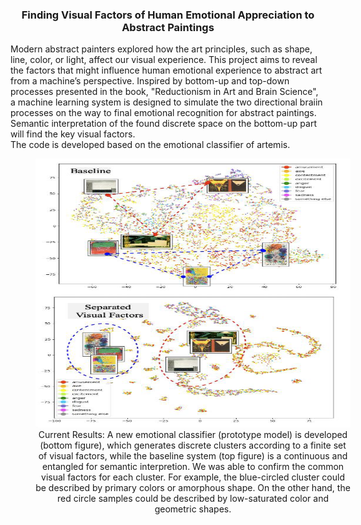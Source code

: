 <h3 align="center">Finding Visual Factors of Human Emotional Appreciation to Abstract Paintings</h3>
<div align="left">
Modern abstract painters explored how the art principles, such as shape, line, color, or light, affect our visual experience. This project aims to reveal the factors that might influence human emotional experience to abstract art from a machine’s perspective. Inspired by bottom-up and top-down processes presented in the book, "Reductionism in Art and Brain Science", a machine learning system is designed to simulate the two directional braiin processes on the way to final emotional recognition for abstract paintings. Semantic interpretation of the found discrete space on the bottom-up part will find the  key visual factors.<br>
The code is developed based on the emotional classifier of artemis.<br>

<div align="center">
<figure style="width: 100%; font-style: itlaic; font-size: smaller text-align: left;">
<img src="./img/comp_hidden_embedding.png" width=550 height=430><br/>
<figcaption> Current Results: A new emotional classifier (prototype model) is developed (bottom figure), which generates discrete clusters according to a finite set of visual factors, while the baseline system (top figure) is a continuous and entangled for semantic interpretion. We was able to confirm the common visual factors for each cluster. For example, the blue-circled cluster could be described by primary colors or amorphous shape. On the other hand, the red circle samples could be described by low-saturated color and geometric shapes.</figcaption>
</figure>
</div>